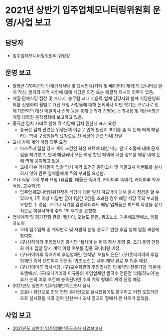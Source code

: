 2021년 상반기 입주업체모니터링위원회 운영/사업 보고
===

## 담당자
- 입주업체모니터링위원회 위원장

## 운영 보고
- 월평균 170여건의 단체급식식당 및 요식업체(카페 및 베이커리 제외)의 모니터링 일지 작성. 일지의 지적 사항에 대해 식당은 의견 또는 해결책 제시의 의무가 있음.
- 매월 단체식당 점장 및 매니저, 총무팀 교내 식음료 업체 담당자와 함께 식당운영회의를 진행하며 월별로 개선 요청 사항들에 대해 논의하나 이번 학기는 코로나로 인해 대면회의 대신 메일이나 전화 등을 통해 논의가 진행됨. 논의내용 및 개선사항은 매월 대학원 총학생회에 보고하고 있음.
- 중국산 김치 사태로 인해 각 식당에 김치 원산지 표기 요청
  - 중국산 김치 관련된 위생문제 이슈로 인해 원산지 표기를 좀 더 눈에 띄게 해달라는 학내 구성원들의 요청으로 전 식당에 관련 안내 전달
- 교내 카페 계약 이행 의무 요청
  - 파스쿠찌 입찰 당시 계약 조건인 학생 혜택에 대한 메뉴 안내 소홀에 대해 문제점을 제기했고, 현재 해결되어 모든 학생 할인 혜택에 대한 정보를 매장 내에 눈에 띄게 공지하고 있음.
  - 교내 다수 카페들이 입찰 당시 계약 조건인 중간고사 및 기말고사 이벤트를 실시하지 않아 관련 업체들에게 주의 부과를 요청함. 
- 교내 식당 주의 부과 요청 (휴김밥, 태울관 뚝배기, 카이마루 뚝배기, 카이마루 학사식당, 교수회관)
  - 입주업체모니터링위원장은 식당에 대한 일지 피드백에 대해 불시 점검을 할 수 있으며, 1주 이상 미답변 글이 1달간 2건을 초과한 경우 해당 식당 주의 부과를 요청할 수 있음. 코로나 시기를 감안하더라도 해당 업체들은 피드백 작성을 장기적으로 미실시하여 주의 1회 부과를 요청함.
- 업체계약 및 평가진행 관련: 웰차이, 오늘도 든든, 퀴즈노스, 가온에프앤에스, 리틀하노이
  - 교내 입주업체 중 계약만료 및 자발적 운영 종료로 인한 후임 업체 입찰 과정에 참여함.
  - (구)상하이의 후임업체인 중식당 ‘웰차이’는 현재 정상 운영 중. 초기 운영 안정화 이후 입찰 당시 계약 이행 여부를 집중 모니터링 예정.
  - (구)카이마루 뚝배기의 후임업체인 한식당 ‘오늘도 든든’, (구)롯데리아의 후임업체인 즉석 샌드위치 전문점 ‘퀴즈노스’는 세부 계약 완료 후 입주 예정.
  - (구)카이마루 학사식당, (구)교수회관의 후임업체인 단체식당 전문기업 ‘가온에프앤에스’, (구)오니기리와 이규동의 후임업체인 쌀국수 전문점 ‘리틀하노이’는 추가 논의 이후 조건에 충족된다면 수의 계약 형태로 계약 진행 예정.
- 2021년도 상반기 입주업체만족도조사 실시
  - 코로나 확산으로 인해 전면 온라인으로 실시했음에도 불구하고 이전 오프라인으로 실시했을 때와 참여 인원수나 조사 결과의 질에서 큰 차이가 없었음.


## 사업 보고
- [2021년도 상반기 입주업체만족도조사 사업보고서](입주업체모니터링위원회-2021년-상반기-입주업체만족도조사-사업보고서.md)
